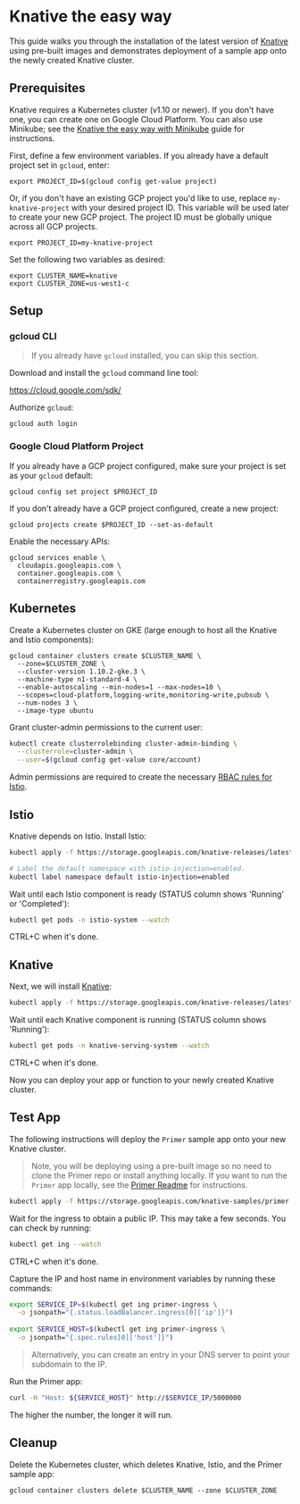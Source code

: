 # Knative the easy way

This guide walks you through the installation of the latest version of [Knative](https://github.com/knative/serving) using pre-built images and demonstrates deployment of a sample app onto the newly created Knative cluster.

## Prerequisites

Knative requires a Kubernetes cluster (v1.10 or newer). If you don't have one, you can create one on Google Cloud Platform.
You can also use Minikube; see the [Knative the easy way with Minikube](Knative-with-Minikube.md) guide for instructions.

First, define a few environment variables. If you already have a default project set in `gcloud`, enter:

```shell
export PROJECT_ID=$(gcloud config get-value project)
```

Or, if you don't have an existing GCP project you'd like to use, replace `my-knative-project` with your desired project ID. This variable will be used later to create your new GCP project. The project ID must be globally unique across all GCP projects.

```shell
export PROJECT_ID=my-knative-project
```

Set the following two variables as desired:

```shell
export CLUSTER_NAME=knative
export CLUSTER_ZONE=us-west1-c
```

## Setup

### gcloud CLI

> If you already have `gcloud` installed, you can skip this section. 

Download and install the `gcloud` command line tool:

   https://cloud.google.com/sdk/

Authorize `gcloud`:

```
gcloud auth login
```

### Google Cloud Platform Project

If you already have a GCP project configured, make sure your project is set as your `gcloud` default:

```
gcloud config set project $PROJECT_ID
```

If you don't already have a GCP project configured, create a new project:

```
gcloud projects create $PROJECT_ID --set-as-default
```

Enable the necessary APIs:

```
gcloud services enable \
  cloudapis.googleapis.com \
  container.googleapis.com \
  containerregistry.googleapis.com
```

## Kubernetes

Create a Kubernetes cluster on GKE (large enough to host all the Knative and Istio components):

```
gcloud container clusters create $CLUSTER_NAME \
  --zone=$CLUSTER_ZONE \
  --cluster-version 1.10.2-gke.3 \
  --machine-type n1-standard-4 \
  --enable-autoscaling --min-nodes=1 --max-nodes=10 \
  --scopes=cloud-platform,logging-write,monitoring-write,pubsub \
  --num-nodes 3 \
  --image-type ubuntu
```  

Grant cluster-admin permissions to the current user: 

```bash
kubectl create clusterrolebinding cluster-admin-binding \
  --clusterrole=cluster-admin \
  --user=$(gcloud config get-value core/account)
```

Admin permissions are required to create the necessary [RBAC rules for Istio](https://istio.io/docs/concepts/security/rbac/).

## Istio

Knative depends on Istio. Install Istio:

```bash
kubectl apply -f https://storage.googleapis.com/knative-releases/latest/istio.yaml

# Label the default namespace with istio-injection=enabled.
kubectl label namespace default istio-injection=enabled
```

Wait until each Istio component is ready (STATUS column shows 'Running' or 'Completed'):

```bash
kubectl get pods -n istio-system --watch
```
CTRL+C when it's done.

## Knative

Next, we will install [Knative](https://github.com/knative/serving):

```bash
kubectl apply -f https://storage.googleapis.com/knative-releases/latest/release.yaml
```

Wait until each Knative component is running (STATUS column shows 'Running'):

```bash
kubectl get pods -n knative-serving-system --watch
```
CTRL+C when it's done.
 
Now you can deploy your app or function to your newly created Knative cluster.

## Test App 

The following instructions will deploy the `Primer` sample app onto your new Knative cluster.

> Note, you will be deploying using a pre-built image so no need to clone the Primer repo or install anything locally. If you want to run the `Primer` app locally, see the [Primer Readme](https://github.com/mchmarny/primer) for instructions. 


```bash
kubectl apply -f https://storage.googleapis.com/knative-samples/primer.yaml
```

Wait for the ingress to obtain a public IP. This may take a few seconds. You can check by running:

```bash
kubectl get ing --watch
```
CTRL+C when it's done.

Capture the IP and host name in environment variables by running these commands:

```bash
export SERVICE_IP=$(kubectl get ing primer-ingress \
  -o jsonpath="{.status.loadBalancer.ingress[0]['ip']}")
  
export SERVICE_HOST=$(kubectl get ing primer-ingress \
  -o jsonpath="{.spec.rules[0]['host']}")
``` 

> Alternatively, you can create an entry in your DNS server to point your subdomain to the IP.

Run the Primer app:

```bash
curl -H "Host: ${SERVICE_HOST}" http://$SERVICE_IP/5000000
```

The higher the number, the longer it will run.

## Cleanup

Delete the Kubernetes cluster, which deletes Knative, Istio, and the Primer sample app:

```
gcloud container clusters delete $CLUSTER_NAME --zone $CLUSTER_ZONE
```
